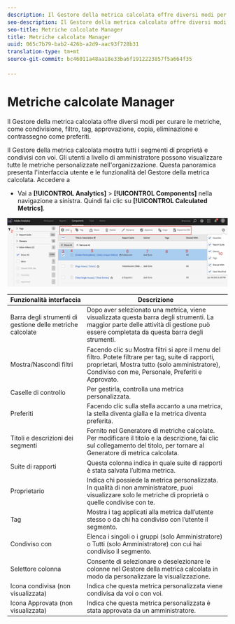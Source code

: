 ```yaml
---
description: Il Gestore della metrica calcolata offre diversi modi per curare le metriche, come condivisione, filtro, tag, approvazione, copia, eliminazione e contrassegno come preferiti.
seo-description: Il Gestore della metrica calcolata offre diversi modi per curare le metriche, come condivisione, filtro, tag, approvazione, copia, eliminazione e contrassegno come preferiti.
seo-title: Metriche calcolate Manager
title: Metriche calcolate Manager
uuid: 065c7b79-bab2-426b-a2d9-aac93f728b31
translation-type: tm+mt
source-git-commit: bc46011a48aa18e33ba6f1912223857f5a664f35

---
```



# Metriche calcolate Manager

Il Gestore della metrica calcolata offre diversi modi per curare le metriche, come condivisione, filtro, tag, approvazione, copia, eliminazione e contrassegno come preferiti.

Il Gestore della metrica calcolata mostra tutti i segmenti di proprietà e condivisi con voi. Gli utenti a livello di amministratore possono visualizzare tutte le metriche personalizzate nell'organizzazione. Questa panoramica presenta l'interfaccia utente e le funzionalità del Gestore della metrica calcolata. Accedere a

* Vai a **[!UICONTROL Analytics]** &gt; **[!UICONTROL Components]** nella navigazione a sinistra. Quindi fai clic su **[!UICONTROL Calculated Metrics]**.

![](assets/calcmet_mgr_ui.png)

| Funzionalità interfaccia | Descrizione |
|---|---|
| Barra degli strumenti di gestione delle metriche calcolate | Dopo aver selezionato una metrica, viene visualizzata questa barra degli strumenti. La maggior parte delle attività di gestione può essere completata da questa barra degli strumenti. |
| Mostra/Nascondi filtri | Facendo clic su Mostra filtri si apre il menu del filtro. Potete filtrare per tag, suite di rapporti, proprietari, Mostra tutto (solo amministratore), Condiviso con me, Personale, Preferiti e Approvato. |
| Caselle di controllo | Per gestirla, controlla una metrica personalizzata. |
| Preferiti | Facendo clic sulla stella accanto a una metrica, la stella diventa gialla e la metrica diventa preferita. |
| Titoli e descrizioni dei segmenti | Fornito nel Generatore di metriche calcolate. Per modificare il titolo e la descrizione, fai clic sul collegamento del titolo, per tornare al Generatore di metrica calcolata. |
| Suite di rapporti | Questa colonna indica in quale suite di rapporti è stata salvata l’ultima metrica. |
| Proprietario | Indica chi possiede la metrica personalizzata. In qualità di non amministratore, puoi visualizzare solo le metriche di proprietà o quelle condivise con te. |
| Tag | Mostra i tag applicati alla metrica dall’utente stesso o da chi ha condiviso con l’utente il segmento. |
| Condiviso con | Elenca i singoli o i gruppi (solo Amministratore) o Tutti (solo Amministratore) con cui hai condiviso il segmento. |
| Selettore colonna | Consente di selezionare o deselezionare le colonne nel Gestore della metrica calcolata in modo da personalizzare la visualizzazione. |
| Icona condivisa (non visualizzata) | Indica che questa metrica personalizzata viene condivisa da voi o con voi. |
| Icona Approvata (non visualizzata) | Indica che questa metrica personalizzata è stata approvata da un amministratore. |
